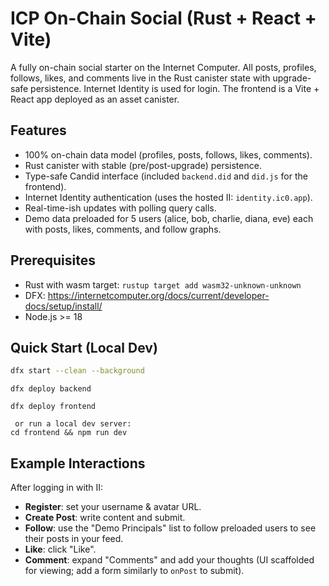 # ICP On-Chain Social (Rust + React + Vite)

A fully on-chain social starter on the Internet Computer. All posts, profiles, follows, likes, and comments live in the Rust canister state with upgrade-safe persistence. Internet Identity is used for login. The frontend is a Vite + React app deployed as an asset canister.

## Features
- 100% on-chain data model (profiles, posts, follows, likes, comments).
- Rust canister with stable (pre/post-upgrade) persistence.
- Type-safe Candid interface (included `backend.did` and `did.js` for the frontend).
- Internet Identity authentication (uses the hosted II: `identity.ic0.app`).
- Real-time-ish updates with polling query calls.
- Demo data preloaded for 5 users (alice, bob, charlie, diana, eve) each with posts, likes, comments, and follow graphs.

## Prerequisites
- Rust with wasm target: `rustup target add wasm32-unknown-unknown`
- DFX: https://internetcomputer.org/docs/current/developer-docs/setup/install/
- Node.js >= 18

## Quick Start (Local Dev)
```bash
dfx start --clean --background
```
```
dfx deploy backend
```
```
dfx deploy frontend
```
```
 or run a local dev server:
cd frontend && npm run dev
```

## Example Interactions
After logging in with II:
- **Register**: set your username & avatar URL.
- **Create Post**: write content and submit.
- **Follow**: use the "Demo Principals" list to follow preloaded users to see their posts in your feed.
- **Like**: click "Like".
- **Comment**: expand "Comments" and add your thoughts (UI scaffolded for viewing; add a form similarly to `onPost` to submit).




